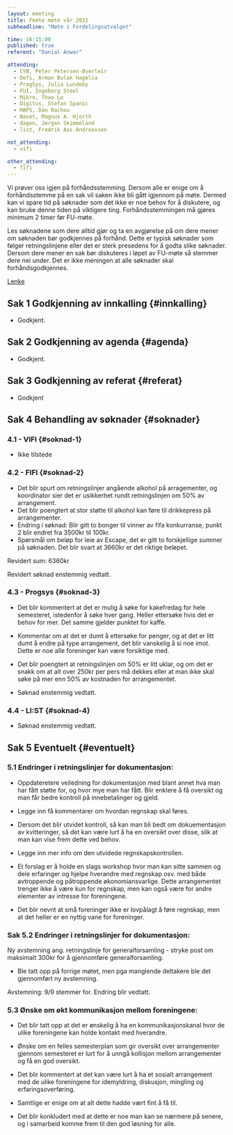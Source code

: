 ```yaml
---
layout: meeting
title: Femte møte vår 2022
subheadline: "Møte i Fordelingsutvalget"

time: 16:15:00
published: true
referent: "Danial Anwar"

attending:
  - CYB, Peter Petersen-Øverleir
  - Defi, Arman Bulak Hagelia
  - ProgSys, Julia Lundeby
  - FUI, Ingeborg Steel
  - Mikro, Thao Le
  - Digitus, Stefan Spanic
  - MAPS, Dan Rachou
  - Navet, Magnus A. Hjorth
  - dagen, Jørgen Skimmeland
  - list, Fredrik Aas Andreassen

not_attending:
  - vifi

other_attending:
  - fifi
---
```


Vi prøver oss igjen på forhåndsstemming. Dersom alle er enige om å forhåndsstemme på en sak vil saken ikke bli gått igjennom på møte. Dermed kan vi spare tid på søknader som det ikke er noe behov for å diskutere, og kan bruke denne tiden på viktigere ting. Forhåndsstemmingen må gjøres minimum 2 timer før FU-møte.

Les søknadene som dere alltid gjør og ta en avgjørelse på om dere mener om søknaden bør godkjennes på forhånd. Dette er typisk søknader som følger retningslinjene eller det er sterk presedens for å godta slike søknader. Dersom dere mener en sak bør diskuteres i løpet av FU-møte så stemmer dere nei under. Det er ikke meningen at alle søknader skal forhåndsgodkjennes.

[Lenke](https://forms.gle/tKmqZPA4nsYUnk2Z9)

## Sak 1 Godkjenning av innkalling {#innkalling}

- Godkjent.

## Sak 2 Godkjenning av agenda {#agenda}

- Godkjent.

## Sak 3 Godkjenning av referat {#referat}

- Godkjent

## Sak 4 Behandling av søknader {#soknader}

### 4.1 - VIFI {#soknad-1}

- Ikke tilstede

### 4.2 - FIFI {#soknad-2}

- Det blir spurt om retningslinjer angående alkohol på arragementer, og koordinator sier det er usikkerhet rundt retningslinjen om 50% av arrangement.
- Det blir poengtert at stor støtte til alkohol kan føre til drikkepress på arrangementer.
- Endring i søknad: Blir gitt to bonger til vinner av fifa konkurranse, punkt 2 blir endret fra 3500kr til 100kr.
- Spørsmål om beløp for leie av Escape, det er gitt to forskjellige summer på søknaden. Det blir svart at 3660kr er det riktige beløpet.

Revidert sum: 6360kr

Revidert søknad enstemmig vedtatt.

### 4.3 - Progsys {#soknad-3}

- Det blir kommentert at det er mulig å søke for kakefredag for hele semesteret, istedenfor å søke hver gang. Heller ettersøke hvis det er behov for mer. Det samme gjelder punktet for kaffe.
- Kommentar om at det er dumt å ettersøke for penger, og at det er litt dumt å endre på type arrangement, det blir vanskelig å si noe imot. Dette er noe alle foreninger kan være forsiktige med.
- Det blir poengtert at retningslinjen om 50% er litt uklar, og om det er snakk om at alt over 250kr per pers må dekkes eller at man ikke skal søke på mer enn 50% av kostnaden for arrangementet.

- Søknad enstemmig vedtatt.

### 4.4 - LI:ST {#soknad-4}

- Søknad enstemmig vedtatt.

## Sak 5 Eventuelt {#eventuelt}

### 5.1 Endringer i retningslinjer for dokumentasjon:

- Oppdateretere veiledning for dokumentasjon med blant annet hva man har fått støtte for, og hvor mye man har fått. Blir enklere å få oversikt og man får bedre kontroll på innebetalinger og gjeld.
- Legge inn få kommentarer om hvordan regnskap skal føres.
- Dersom det blir utvidet kontroll, så kan man bli bedt om dokuementasjon av kvitteringer, så det kan være lurt å ha en oversikt over disse, slik at man kan vise frem dette ved behov.
- Legge inn mer info om den utvidede regnskapskontrollen.
- Et forslag er å holde en slags workshop hvor man kan sitte sammen og dele erfaringer og hjelpe hverandre med regnskap osv. med både avtroppende og påtroppende økonomiansvarlige. Dette arrangementet trenger ikke å være kun for regnskap, men kan også være for andre elementer av intresse for foreningene.

- Det blir nevnt at små foreninger ikke er lovpålagt å føre regnskap, men at det heller er en nyttig vane for foreninger.

### Sak 5.2 Endringer i retningslinjer for dokumentasjon:

Ny avstemning ang. retningslinje for generalforsamling - stryke post om maksimalt 300kr for å gjennomføre generalforsamling.

- Ble tatt opp på forrige møtet, men pga manglende deltakere ble det gjennomført ny avstemning.

Avstemning: 9/9 stemmer for. Endring blir vedtatt.

### 5.3 Ønske om økt kommunikasjon mellom foreningene:

- Det blir tatt opp at det er ønskelig å ha en kommunikasjonskanal hvor de ulike foreningene kan holde kontakt med hverandre.
- Ønske om en felles semesterplan som gir oversikt over arrangementer gjennom semesteret er lurt for å unngå kollisjon mellom arrangementer og få en god oversikt.
- Det blir kommentert at det kan være lurt å ha et sosialt arrangement med de ulike foreningene for idemyldring, diskusjon, mingling og erfaringsoverføring.
- Samtlige er enige om at alt dette hadde vært fint å få til.

- Det blir konkludert med at dette er noe man kan se nærmere på senere, og i samarbeid komme frem til den god løsning for alle.
